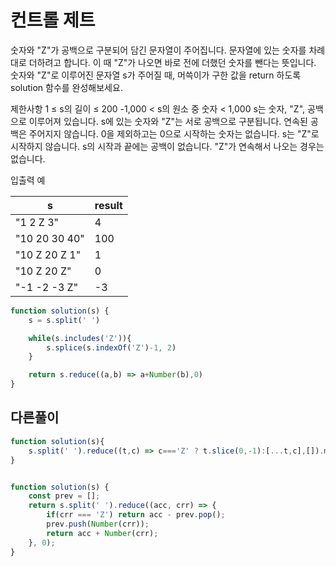 # 컨트롤 제트

숫자와 "Z"가 공백으로 구분되어 담긴 문자열이 주어집니다. 문자열에 있는 숫자를 차례대로 더하려고 합니다. 이 때 "Z"가 나오면 바로 전에 더했던 숫자를 뺀다는 뜻입니다. 숫자와 "Z"로 이루어진 문자열 s가 주어질 때, 머쓱이가 구한 값을 return 하도록 solution 함수를 완성해보세요.

제한사항
1 ≤ s의 길이 ≤ 200
-1,000 < s의 원소 중 숫자 < 1,000
s는 숫자, "Z", 공백으로 이루어져 있습니다.
s에 있는 숫자와 "Z"는 서로 공백으로 구분됩니다.
연속된 공백은 주어지지 않습니다.
0을 제외하고는 0으로 시작하는 숫자는 없습니다.
s는 "Z"로 시작하지 않습니다.
s의 시작과 끝에는 공백이 없습니다.
"Z"가 연속해서 나오는 경우는 없습니다.

입출력 예

|s| result|
|---|---|
|"1 2 Z 3" |4|
|"10 20 30 40" |100|
|"10 Z 20 Z 1" |1|
|"10 Z 20 Z"| 0|
|"-1 -2 -3 Z"| -3|

```js
function solution(s) {
    s = s.split(' ')

    while(s.includes('Z')){
        s.splice(s.indexOf('Z')-1, 2)
    }

    return s.reduce((a,b) => a+Number(b),0)
}
```

## 다른풀이

```js
function solution(s){
    s.split(' ').reduce((t,c) => c==='Z' ? t.slice(0,-1):[...t,c],[]).map(Number).reduce((a,b)=>a+b,0)
}
```

```js

function solution(s) {
    const prev = [];
    return s.split(' ').reduce((acc, crr) => {
        if(crr === 'Z') return acc - prev.pop();
        prev.push(Number(crr)); 
        return acc + Number(crr);
    }, 0);
}
```
